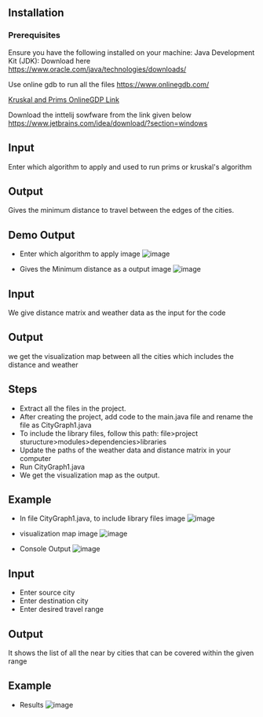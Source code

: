 ## Installation
### Prerequisites
Ensure you have the following installed on your machine: Java Development Kit (JDK): Download here https://www.oracle.com/java/technologies/downloads/

Use online gdb to run all the files https://www.onlinegdb.com/

[Kruskal and Prims  OnlineGDP Link](https://onlinegdb.com/2kZp0F9DdB)

Download the inttelij sowfware from the link given below https://www.jetbrains.com/idea/download/?section=windows

## Input
Enter which algorithm to apply and used to run prims or kruskal's algorithm

## Output
Gives the minimum distance to travel between the edges of the cities.

## Demo Output
- Enter which algorithm to apply image
![image](https://github.com/Sirish-C/Algorithms-Project-TeamC/assets/151453614/3db9a55b-5e35-473e-b31e-04020bd70435)

- Gives the Minimum distance as a output image
![image](https://github.com/Sirish-C/Algorithms-Project-TeamC/assets/151453614/aaf553af-51d1-4a17-998e-593999f30682)


## Input
We give distance matrix and weather data as the input for the code

## Output
we get the visualization map between all the cities which includes the distance and weather

## Steps

- Extract all the files in the project.
- After creating the project, add code to the main.java file and rename the file as CityGraph1.java
- To include the library files, follow this path:  file>project sturucture>modules>dependencies>libraries
- Update the paths of the weather data and distance matrix in your computer
- Run CityGraph1.java
- We get the visualization map as the output.
  
## Example
- In file CityGraph1.java, to include library files image
![image](https://github.com/Sirish-C/Algorithms-Project-TeamC/assets/151453614/4873eb91-992d-42fe-bcd3-f4ef75a3b177)

- visualization map image
![image](https://github.com/Sirish-C/Algorithms-Project-TeamC/assets/151453614/61c71501-8ce6-4ba7-9d40-a2fe003bed34)

- Console Output
![image](https://github.com/Sirish-C/Algorithms-Project-TeamC/assets/151453614/99da5b9c-f81b-46c1-92c0-ec0f8c99331e)

## Input
- Enter source city
- Enter destination city
- Enter desired travel range

## Output
It shows the list of all the near by cities that can be covered within the given range

## Example
- Results
![image](https://github.com/Sirish-C/Algorithms-Project-TeamC/assets/151453614/2ade9b83-019b-4c2c-affa-ce3fb1fa0be2)



